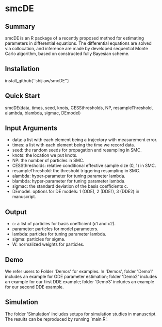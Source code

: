 # smcDE

Summary
-------
smcDE is an R package of a recently proposed method  for estimating parameters in differential equations. The differential equations are solved via collocation, and inference are made by developed sequential Monte Carlo algorithm, based on constructed fully Bayesian scheme. 



Installation
------------
install_github(``shijiaw/smcDE'')

Quick Start
------------
smcDE(data, times, seed, knots, CESSthresholds, NP, resampleThreshold, alambda, blambda, sigmac, DEmodel)

Input Arguments
-----
- data: a list with each element being a trajectory with measurement error.
- times: a list with each element being the time we record data.
- seed: the random seeds for propagation and resampling in SMC.
- knots: the location we put knots.
- NP: the number of particles in SMC.
- CESSthresholds: relative conditional effective sample size (0, 1) in SMC.
- resampleThreshold: the threshold triggering resampling in SMC.
- alambda: hyper-parameter for tuning parameter lambda.
- blambda: hyper-parameter for tuning parameter lambda.
- sigmac: the standard deviation of the basis coefficients c.
- DEmodel: options for DE models: 1 (ODE), 2 (DDE1), 3 (DDE2) in manuscript.

Output
-----
- c: a list of particles for basis coefficient (c1 and c2).
- parameter: particles for model parameters.
- lambda: particles for tuning parameter lambda. 
- sigma: particles for sigma.
- W: normalized weights for particles.

Demo
-----
We refer users to Folder 'Demos' for  examples. In 'Demos', folder 'Demo1' includes an example for ODE parameter estimation; folder 'Demo2' includes an example for our first DDE example; folder 'Demo3' includes an example for our second DDE example. 

Simulation
-----
The folder 'Simulation' includes setups for simulation studies in manuscript. The results can be reproduced by running `main.R'.

